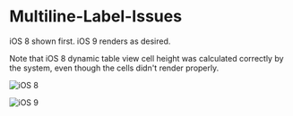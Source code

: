 # Multiline-Label-Issues
iOS 8 shown first. iOS 9 renders as desired. 

Note that iOS 8 dynamic table view cell height was calculated correctly by the system, even though the cells didn't render properly.


![iOS 8](https://raw.github.com/danielphillips/Multiline-Label-Issues/master/ios8.png)

![iOS 9](https://raw.github.com/danielphillips/Multiline-Label-Issues/master/ios9.png)
